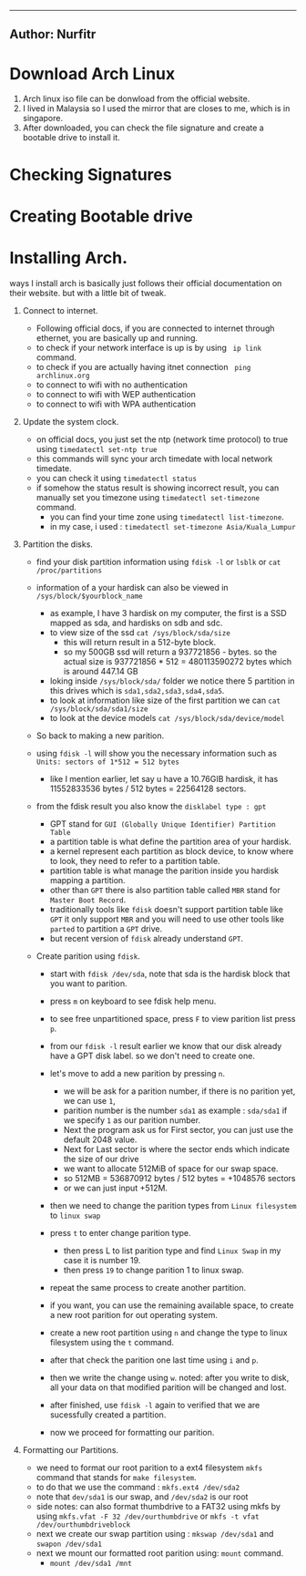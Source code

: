 -------
Author: Nurfitr
-------

# Download Arch Linux
1. Arch linux iso file can be donwload from the official website.
2. I lived in Malaysia so I used the mirror that are closes to me, which is in singapore.
3. After downloaded, you can check the file signature and create a bootable drive to install it.

# Checking Signatures
# Creating Bootable drive

# Installing Arch.
ways I install arch is basically just follows their official documentation on their website.
but with a little bit of tweak. 

1. Connect to internet.
	- Following official docs, if you are connected to internet through ethernet, you are basically up and running.
	- to check if your network interface is up is by using ` ip link` command.
	- to check if you are actually having itnet connection ` ping archlinux.org`
	- to connect to wifi with no authentication
	- to connect to wifi with WEP authentication
	- to connect to wifi with WPA authentication

2. Update the system clock.
	- on official docs, you just set the ntp (network time protocol) to true using `timedatectl set-ntp true`
	- this commands will sync your arch timedate with local network timedate.
	- you can check it using `timedatectl status`
	- if somehow the status result is showing incorrect result, you can manually set you timezone using
		`timedatectl set-timezone` command.
		- you can find your time zone using `timedatectl list-timezone`.
		- in my case, i used : `timedatectl set-timezone Asia/Kuala_Lumpur`

3. Partition the disks.
	- find your disk partition information using `fdisk -l` or `lsblk` or `cat /proc/partitions`
	- information of a your hardisk can also be viewed in `/sys/block/$yourblock_name`
		- as example, I have 3 hardisk on my computer, the first is a SSD mapped as sda, and hardisks on sdb and sdc.
		- to view size of the ssd `cat /sys/block/sda/size`
			- this will return result in a 512-byte block.
			- so my 500GB ssd will return a 937721856 - bytes. so the actual size is 937721856 * 512 = 480113590272 bytes which is around 447.14 GB
		- loking inside `/sys/block/sda/` folder we notice there 5 partition in this drives which is `sda1,sda2,sda3,sda4,sda5`.
		- to look at information like size of the first partition we can `cat /sys/block/sda/sda1/size`
		- to look at the device models `cat /sys/block/sda/device/model`
	
	- So back to making a new parition.
	- using `fdisk -l` will show you the necessary information such as `Units: sectors of 1*512 = 512 bytes`
		- like I mention earlier, let say u have a 10.76GIB hardisk, it has 11552833536 bytes / 512 bytes = 22564128 sectors.
	- from the fdisk result you also know the `disklabel type : gpt`
		- GPT stand for `GUI (Globally Unique Identifier) Partition Table` 
		- a partition table is what define the partition area of your hardisk.
		- a kernel represent each partition as block device, to know where to look, they need to refer to a partition table.
		- partition table is what manage the parition inside you hardisk mapping a partition.
		- other than `GPT` there is also partition table called `MBR` stand for `Master Boot Record`.
		- traditionally tools like `fdisk` doesn't support partition table like `GPT` it only support `MBR` and you will need to use other tools like `parted`
			to partition a `GPT` drive.
		- but recent version of `fdisk` already understand `GPT`. 
	
	- Create parition using `fdisk`.
		- start with `fdisk /dev/sda`, note that sda is the hardisk block that you want to parition.
		- press `m` on keyboard to see fdisk help menu. 
		- to see free unpartitioned space, press `F` to view parition list press `p`.
		- from our `fdisk -l` result earlier we know that our disk already have a GPT disk label. so we don't need to create one.
		- let's move to add a new parition by pressing `n`.
			- we will be ask for a parition number, if there is no parition yet, we can use `1`,
			- parition number is the number `sda1` as example : `sda/sda1` if we specify `1` as our parition number.
			- Next the program ask us for First sector, you can just use the default 2048 value. 
			- Next for Last sector is where the sector ends which indicate the size of our drive 
			- we want to allocate 512MiB of space for our swap space.
			- so 512MB = 536870912 bytes / 512 bytes = +1048576 sectors
			- or we can just input +512M.
		- then we need to change the parition types from `Linux filesystem` to 	`linux swap`
		- press `t` to enter change parition type.
			- then press L to list parition type and find `Linux Swap` in my case it is number 19.
			- then press `19` to change parition 1 to linux swap.

		- repeat the same process to create another partition.
		- if you want, you can use the remaining available space, to create a new root parition for out operating system.
		- create a new root partition using `n` and change the type to linux filesystem using the `t` command.
		- after that check the parition one last time using `i` and `p`. 
		- then we write the change using `w`. noted: after you write to disk, all your data on that modified parition will be changed and lost.
		- after finished, use `fdisk -l` again to verified that we are sucessfully created a partition.
		- now we proceed for formatting our parition.

4. Formatting our Partitions.
	- we need to format our root parition to a ext4 filesystem `mkfs` command that stands for `make filesystem`.
	- to do that we use the command : `mkfs.ext4 /dev/sda2` 
	- note that `dev/sda1` is our swap, and `/dev/sda2` is our root
	- side notes: can also format thumbdrive to a FAT32 using mkfs by using `mkfs.vfat -F 32 /dev/ourthumbdrive` or `mkfs -t vfat /dev/ourthumbdriveblock`
	- next we create our swap partition using : `mkswap /dev/sda1` and `swapon /dev/sda1`
	- next we mount our formatted root parition using: `mount` command.
		- `mount /dev/sda1 /mnt`

